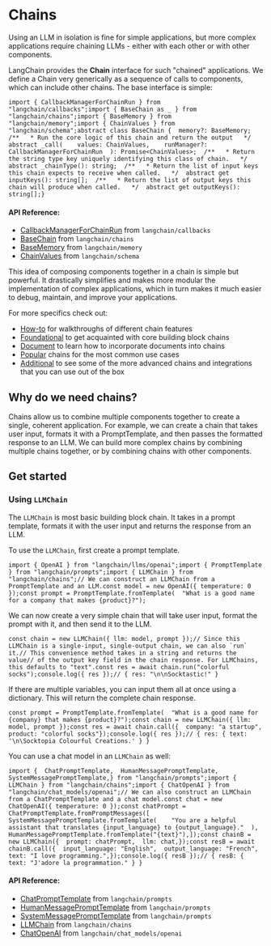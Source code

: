 Chains
======

Using an LLM in isolation is fine for simple applications, but more complex applications require chaining LLMs - either with each other or with other components.

LangChain provides the **Chain** interface for such "chained" applications. We define a Chain very generically as a sequence of calls to components, which can include other chains. The base interface is simple:

    import { CallbackManagerForChainRun } from "langchain/callbacks";import { BaseChain as _ } from "langchain/chains";import { BaseMemory } from "langchain/memory";import { ChainValues } from "langchain/schema";abstract class BaseChain {  memory?: BaseMemory;  /**   * Run the core logic of this chain and return the output   */  abstract _call(    values: ChainValues,    runManager?: CallbackManagerForChainRun  ): Promise<ChainValues>;  /**   * Return the string type key uniquely identifying this class of chain.   */  abstract _chainType(): string;  /**   * Return the list of input keys this chain expects to receive when called.   */  abstract get inputKeys(): string[];  /**   * Return the list of output keys this chain will produce when called.   */  abstract get outputKeys(): string[];}

#### API Reference:

*   [CallbackManagerForChainRun](/docs/api/callbacks/classes/CallbackManagerForChainRun) from `langchain/callbacks`
*   [BaseChain](/docs/api/chains/classes/BaseChain) from `langchain/chains`
*   [BaseMemory](/docs/api/memory/classes/BaseMemory) from `langchain/memory`
*   [ChainValues](/docs/api/schema/types/ChainValues) from `langchain/schema`

This idea of composing components together in a chain is simple but powerful. It drastically simplifies and makes more modular the implementation of complex applications, which in turn makes it much easier to debug, maintain, and improve your applications.

For more specifics check out:

*   [How-to](/docs/modules/chains/how_to/) for walkthroughs of different chain features
*   [Foundational](/docs/modules/chains/foundational/) to get acquainted with core building block chains
*   [Document](/docs/modules/chains/document/) to learn how to incorporate documents into chains
*   [Popular](/docs/modules/chains/popular/) chains for the most common use cases
*   [Additional](/docs/modules/chains/additional/) to see some of the more advanced chains and integrations that you can use out of the box

Why do we need chains?[​](#why-do-we-need-chains "Direct link to Why do we need chains?")
-----------------------------------------------------------------------------------------

Chains allow us to combine multiple components together to create a single, coherent application. For example, we can create a chain that takes user input, formats it with a PromptTemplate, and then passes the formatted response to an LLM. We can build more complex chains by combining multiple chains together, or by combining chains with other components.

Get started[​](#get-started "Direct link to Get started")
---------------------------------------------------------

### Using `LLMChain`[​](#using-llmchain "Direct link to using-llmchain")

The `LLMChain` is most basic building block chain. It takes in a prompt template, formats it with the user input and returns the response from an LLM.

To use the `LLMChain`, first create a prompt template.

    import { OpenAI } from "langchain/llms/openai";import { PromptTemplate } from "langchain/prompts";import { LLMChain } from "langchain/chains";// We can construct an LLMChain from a PromptTemplate and an LLM.const model = new OpenAI({ temperature: 0 });const prompt = PromptTemplate.fromTemplate(  "What is a good name for a company that makes {product}?");

We can now create a very simple chain that will take user input, format the prompt with it, and then send it to the LLM.

    const chain = new LLMChain({ llm: model, prompt });// Since this LLMChain is a single-input, single-output chain, we can also `run` it.// This convenience method takes in a string and returns the value// of the output key field in the chain response. For LLMChains, this defaults to "text".const res = await chain.run("colorful socks");console.log({ res });// { res: "\n\nSocktastic!" }

If there are multiple variables, you can input them all at once using a dictionary. This will return the complete chain response.

    const prompt = PromptTemplate.fromTemplate(  "What is a good name for {company} that makes {product}?");const chain = new LLMChain({ llm: model, prompt });const res = await chain.call({  company: "a startup",  product: "colorful socks"});console.log({ res });// { res: { text: '\n\Socktopia Colourful Creations.' } }

You can use a chat model in an `LLMChain` as well:

    import {  ChatPromptTemplate,  HumanMessagePromptTemplate,  SystemMessagePromptTemplate,} from "langchain/prompts";import { LLMChain } from "langchain/chains";import { ChatOpenAI } from "langchain/chat_models/openai";// We can also construct an LLMChain from a ChatPromptTemplate and a chat model.const chat = new ChatOpenAI({ temperature: 0 });const chatPrompt = ChatPromptTemplate.fromPromptMessages([  SystemMessagePromptTemplate.fromTemplate(    "You are a helpful assistant that translates {input_language} to {output_language}."  ),  HumanMessagePromptTemplate.fromTemplate("{text}"),]);const chainB = new LLMChain({  prompt: chatPrompt,  llm: chat,});const resB = await chainB.call({  input_language: "English",  output_language: "French",  text: "I love programming.",});console.log({ resB });// { resB: { text: "J'adore la programmation." } }

#### API Reference:

*   [ChatPromptTemplate](/docs/api/prompts/classes/ChatPromptTemplate) from `langchain/prompts`
*   [HumanMessagePromptTemplate](/docs/api/prompts/classes/HumanMessagePromptTemplate) from `langchain/prompts`
*   [SystemMessagePromptTemplate](/docs/api/prompts/classes/SystemMessagePromptTemplate) from `langchain/prompts`
*   [LLMChain](/docs/api/chains/classes/LLMChain) from `langchain/chains`
*   [ChatOpenAI](/docs/api/chat_models_openai/classes/ChatOpenAI) from `langchain/chat_models/openai`
